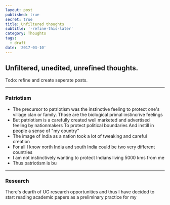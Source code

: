 ```yaml
---
layout: post
published: true
secret: true
title: Unfiltered thoughts
subtitle: '-refine-this-later'
category: Thoughts
tags:
  - draft
date: '2017-03-10'
---
```

## Unfiltered, unedited, unrefined thoughts.
Todo: refine and create seperate posts.

---

### Patriotism
- The precursor to patriotism was the instinctive feeling to protect one's village clan or family. Those are the biological primal instincrive feelings
- But patriotism is a carefully created well marketed and advertised feeling by nationmakers To protect political boundaries And instill in people a sense of "my country"
- The image of India as a nation took a lot of tweaking and careful creation
- For all I know north India and south India could be two very different countries 
- I am not instinctively wanting to protect Indians living 5000 kms from me
- Thus patriotism is bu

---

### Research 
There's dearth of UG research opportunities and thus I have decided to start reading academic papers as a preliminary practice for my
